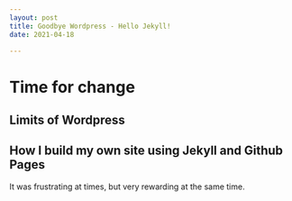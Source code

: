 ```yaml
---
layout: post
title: Goodbye Wordpress - Hello Jekyll!
date: 2021-04-18

---
```



# Time for change

## Limits of Wordpress

## How I build my own site using Jekyll and Github Pages

It was frustrating at times, but very rewarding at the same time.